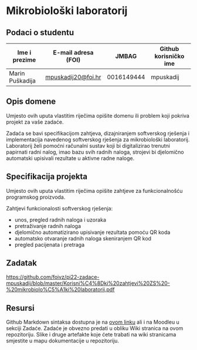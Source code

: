 # Mikrobiološki laboratorij

## Podaci o studentu

Ime i prezime | E-mail adresa (FOI) | JMBAG | Github korisničko ime
------------  | ------------------- | ----- | ---------------------
Marin Puškadija | mpuskadij20@foi.hr | 0016149444 | mpuskadij


## Opis domene
Umjesto ovih uputa vlastitim riječima opišite domenu ili problem koji pokriva projekt za vaše zadaće.

Zadaća se bavi specifikacijom zahtjeva, dizajniranjem softverskog rješenja i implementacija navedenog softverskog rješenja za mikrobiološki laboratorij. Laboratorij želi pomoćni računalni sustav koji bi digitalizirao trenutni papirnati radni nalog, imao bazu svih radnih naloga, strojevi bi djelomično automatski upisivali rezultate u aktivne radne naloge. 


## Specifikacija projekta
Umjesto ovih uputa vlastitim riječima opišite zahtjeve za funkcionalnošću programskog proizvoda.

Zahtjevi funkcionalosti softverskog rješenja:
- unos, pregled radnih naloga i uzoraka
- pretraživanje radnih naloga
- djelomično automatizirano upisivanje rezultata pomoću QR koda
- automatsko otvaranje radnih naloga skeniranjem QR kod
- pregled pacijenata i pretraga

## Zadatak
https://github.com/foivz/pi22-zadace-mpuskadij/blob/master/Korisni%C4%8Dki%20zahtjevi%20ZS%20-%20mikrobiolo%C5%A1ki%20laboratorij.pdf

## Resursi
Github Markdown sintaksa dostupna je na [ovom linku](https://guides.github.com/features/mastering-markdown/) ali i na Moodleu u sekciji Zadaće.
Zadaće je obvezno predati u obliku Wiki stranica na ovom repozitoriju. Slike i druge artefakte koje ćete trabati na wiki stranicama smjestite u mapu dokumentacije u repozitoriju. 
